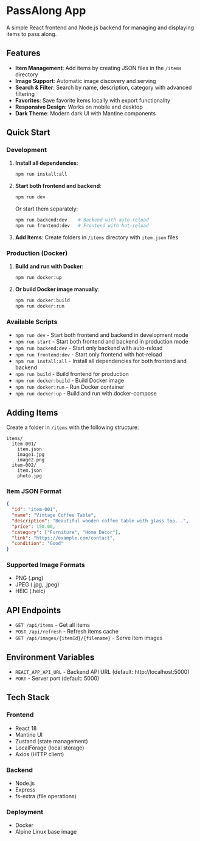 # PassAlong App

A simple React frontend and Node.js backend for managing and displaying items to pass along.

## Features

- **Item Management**: Add items by creating JSON files in the `/items` directory
- **Image Support**: Automatic image discovery and serving
- **Search & Filter**: Search by name, description, category with advanced filtering
- **Favorites**: Save favorite items locally with export functionality
- **Responsive Design**: Works on mobile and desktop
- **Dark Theme**: Modern dark UI with Mantine components

## Quick Start

### Development

1. **Install all dependencies**:
   ```bash
   npm run install:all
   ```

2. **Start both frontend and backend**:
   ```bash
   npm run dev
   ```
   
   Or start them separately:
   ```bash
   npm run backend:dev    # Backend with auto-reload
   npm run frontend:dev   # Frontend with hot-reload
   ```

3. **Add Items**: Create folders in `/items` directory with `item.json` files

### Production (Docker)

1. **Build and run with Docker**:
   ```bash
   npm run docker:up
   ```

2. **Or build Docker image manually**:
   ```bash
   npm run docker:build
   npm run docker:run
   ```

### Available Scripts

- `npm run dev` - Start both frontend and backend in development mode
- `npm run start` - Start both frontend and backend in production mode
- `npm run backend:dev` - Start only backend with auto-reload
- `npm run frontend:dev` - Start only frontend with hot-reload
- `npm run install:all` - Install all dependencies for both frontend and backend
- `npm run build` - Build frontend for production
- `npm run docker:build` - Build Docker image
- `npm run docker:run` - Run Docker container
- `npm run docker:up` - Build and run with docker-compose

## Adding Items

Create a folder in `/items` with the following structure:

```
items/
  item-001/
    item.json
    image1.jpg
    image2.png
  item-002/
    item.json
    photo.jpg
```

### Item JSON Format

```json
{
  "id": "item-001",
  "name": "Vintage Coffee Table",
  "description": "Beautiful wooden coffee table with glass top...",
  "price": 150.00,
  "category": ["Furniture", "Home Decor"],
  "link": "https://example.com/contact",
  "condition": "Good"
}
```

### Supported Image Formats
- PNG (.png)
- JPEG (.jpg, .jpeg)
- HEIC (.heic)

## API Endpoints

- `GET /api/items` - Get all items
- `POST /api/refresh` - Refresh items cache
- `GET /api/images/{itemId}/{filename}` - Serve item images

## Environment Variables

- `REACT_APP_API_URL` - Backend API URL (default: http://localhost:5000)
- `PORT` - Server port (default: 5000)

## Tech Stack

### Frontend
- React 18
- Mantine UI
- Zustand (state management)
- LocalForage (local storage)
- Axios (HTTP client)

### Backend
- Node.js
- Express
- fs-extra (file operations)

### Deployment
- Docker
- Alpine Linux base image
